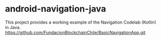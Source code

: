 # android-navigation-java
This project provides a working example of the Navigation Codelab (Kotlin) in Java.  
https://github.com/FundacionBlockchainChile/BasicNavigationApp.git

